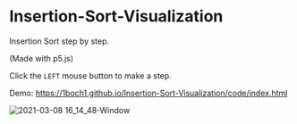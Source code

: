 # Insertion-Sort-Visualization
Insertion Sort step by step.

(Made with p5.js)

Click the `LEFT` mouse button to make a step.

Demo: https://1boch1.github.io/Insertion-Sort-Visualization/code/index.html



![2021-03-08 16_14_48-Window](https://user-images.githubusercontent.com/69087218/110340379-79c68580-8029-11eb-87a3-9f7a6590d452.png)

